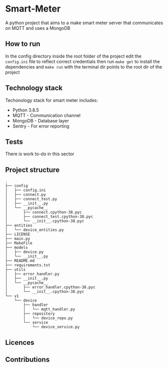 # Smart-Meter
A python project that aims to a make smart meter server that communicates on MQTT and uses a MongoDB

## How to run
In the config directory inside the root folder of the project edit the `config.ini` file to reflect correct credentials
then run `make get` to install the dependencies and `make run` with the terminal dir points to the root dir of the project

## Technology stack
Techonology stack for smart meter includes:
* Python 3.8.5
* MQTT - Communication channel
* MongoDB - Database layer
* Sentry - For error reporting

## Tests
There is work to-do in this sector

## Project structure
```
.
├── config
│   ├── config.ini
│   ├── connect.py
│   ├── connect_test.py
│   ├── __init__.py
│   └── __pycache__
│       ├── connect.cpython-38.pyc
│       ├── connect_test.cpython-38.pyc
│       └── __init__.cpython-38.pyc
├── entities
│   └── device_entities.py
├── LICENSE
├── main.py
├── MakeFile
├── models
│   ├── device.py
│   └── __init__.py
├── README.md
├── requirements.txt
├── utils
│   ├── error_handler.py
│   ├── __init__.py
│   └── __pycache__
│       ├── error_handler.cpython-38.pyc
│       └── __init__.cpython-38.pyc
└── v1
    └── device
        ├── handler
        │   └── mqtt_handler.py
        ├── repository
        │   └── device_repo.py
        └── service
            └── device_service.py

```

## Licences

## Contributions
